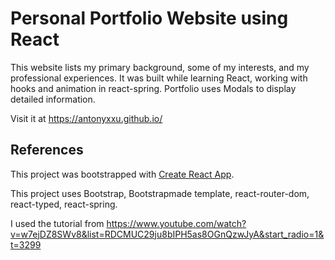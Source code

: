 # Personal Portfolio Website using React

This website lists my primary background, some of my interests, and my professional experiences. It was built while learning React, working with hooks and animation in react-spring. Portfolio uses Modals to display detailed information.

Visit it at https://antonyxxu.github.io/

## References

This project was bootstrapped with [Create React App](https://github.com/facebook/create-react-app).

This project uses Bootstrap, Bootstrapmade template, react-router-dom, react-typed, react-spring.

I used the tutorial from https://www.youtube.com/watch?v=w7ejDZ8SWv8&list=RDCMUC29ju8bIPH5as8OGnQzwJyA&start_radio=1&t=3299
